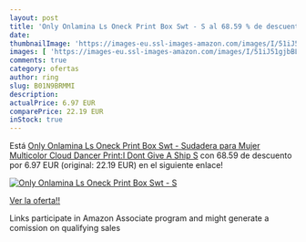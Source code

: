 ```yaml
---
layout: post
title: 'Only Onlamina Ls Oneck Print Box Swt - S al 68.59 % de descuento'
date: 
thumbnailImage: 'https://images-eu.ssl-images-amazon.com/images/I/51iJ51gjbBL._SL200_.jpg'
images: [ 'https://images-eu.ssl-images-amazon.com/images/I/51iJ51gjbBL._SL200_.jpg' ]
comments: true
category: ofertas
author: ring
slug: B01N9BRMMI
description:
actualPrice: 6.97 EUR
comparePrice: 22.19 EUR
inStock: true
---
```


Está [Only Onlamina Ls Oneck Print Box Swt - Sudadera para Mujer  Multicolor  Cloud Dancer Print:I Dont Give A Ship   S](https://www.amazon.es/dp/B01N9BRMMI/?tag=tolees-21) con 68.59 de descuento por 6.97 EUR (original: 22.19 EUR) en el siguiente enlace!

[![Only Onlamina Ls Oneck Print Box Swt - S](https://images-eu.ssl-images-amazon.com/images/I/51iJ51gjbBL._SL200_.jpg)](https://www.amazon.es/dp/B01N9BRMMI/?tag=tolees-21)

[Ver la oferta!!](https://www.amazon.es/dp/B01N9BRMMI/?tag=tolees-21)

Links participate in Amazon Associate program and might generate a comission on qualifying sales


